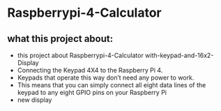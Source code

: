 # Raspberrypi-4-Calculator

## what this project about:
 - this project about Raspberrypi-4-Calculator with-keypad-and-16x2-Display
 - Connecting the Keypad 4X4 to the Raspberry Pi 4. 
 - Keypads that operate this way don’t need any power to work. 
 - This means that you can simply connect all eight data lines of the keypad to any eight GPIO pins on your Raspberry Pi
 - new display
 
